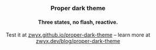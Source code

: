 <div align="center">

### Proper dark theme

#### Three states, no flash, reactive.

Test it at [zwyx.github.io/proper-dark-theme](https://zwyx.github.io/proper-dark-theme) – learn more at [zwyx.dev/blog/proper-dark-theme](https://zwyx.dev/blog/proper-dark-theme)

</div>
